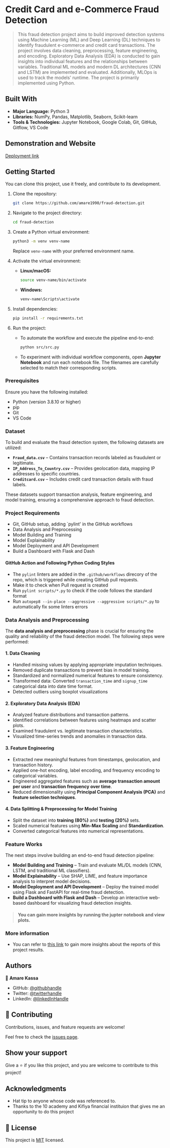 # Credit Card and e-Commerce Fraud Detection

> This fraud detection project aims to build improved detection systems using Machine Learning (ML) and Deep Learning (DL) techniques to identify fraudulent e-commerce and credit card transactions. The project involves data cleaning, preprocessing, feature engineering, and encoding. Exploratory Data Analysis (EDA) is conducted to gain insights into individual features and the relationships between variables. Traditional ML models and modern DL architectures (CNN and LSTM) are implemented and evaluated. Additionally, MLOps is used to track the models' runtime. The project is primarily implemented using Python.

## Built With

- **Major Language:** Python 3
- **Libraries:** NumPy, Pandas, Matplotlib, Seaborn, Scikit-learn
- **Tools & Technologies:** Jupyter Notebook, Google Colab, Git, GitHub, Gitflow, VS Code

## Demonstration and Website

[Deployment link]()

## Getting Started

You can clone this project, use it freely, and contribute to its development.

1. Clone the repository:
   ```bash
   git clone https://github.com/amare1990/fraud-detection.git
   ```
2. Navigate to the project directory:
   ```bash
   cd fraud-detection
   ```
3. Create a Python virtual environment:
   ```bash
   python3 -m venv venv-name
   ```
   Replace `venv-name` with your preferred environment name.

4. Activate the virtual environment:
   - **Linux/macOS:**
     ```bash
     source venv-name/bin/activate
     ```
   - **Windows:**
     ```bash
     venv-name\Scripts\activate
     ```
5. Install dependencies:
   ```bash
   pip install -r requirements.txt
   ```
6. Run the project:
   - To automate the workflow and execute the pipeline end-to-end:
     ```bash
     python src/src.py
     ```
   - To experiment with individual workflow components, open **Jupyter Notebook** and run each notebook file. The filenames are carefully selected to match their corresponding scripts.

### Prerequisites

Ensure you have the following installed:
- Python (version 3.8.10 or higher)
- pip
- Git
- VS Code

### Dataset

To build and evaluate the fraud detection system, the following datasets are utilized:

- **`Fraud_data.csv`** – Contains transaction records labeled as fraudulent or legitimate.
- **`IP_Address_To_Country.csv`** – Provides geolocation data, mapping IP addresses to specific countries.
- **`Creditcard.csv`** – Includes credit card transaction details with fraud labels.

These datasets support transaction analysis, feature engineering, and model training, ensuring a comprehensive approach to fraud detection.

### Project Requirements
- Git, GitHub setup, adding `pylint' in the GitHub workflows
- Data Analysis and Preprocessing
- Model Building and Training
- Model Explainability
- Model Deployment and API Development
- Build a Dashboard with Flask and Dash


#### GitHub Action and Following Python Coding Styles
- The `pylint` linters are added in the `.github/workflows` direcory of the repo, which is triggered while creating GitHub pull requests.
- Make it to check when Pull request is created
- Run `pylint scripts/*.py` to check if the code follows the standard format
- Run `autopep8 --in-place --aggressive --aggressive scripts/*.py` to automatically fix some linters errors


### Data Analysis and Preprocessing

The **data analysis and preprocessing** phase is crucial for ensuring the quality and reliability of the fraud detection model. The following steps were performed:

#### **1. Data Cleaning**
- Handled missing values by applying appropriate imputation techniques.
- Removed duplicate transactions to prevent bias in model training.
- Standardized and normalized numerical features to ensure consistency.
- Transformed data: Converted `transaction_time` and `signup_time` categorical data into date time format.
- Detected outliers using boxplot visualizations

#### **2. Exploratory Data Analysis (EDA)**
- Analyzed feature distributions and transaction patterns.
- Identified correlations between features using heatmaps and scatter plots.
- Examined fraudulent vs. legitimate transaction characteristics.
- Visualized time-series trends and anomalies in transaction data.

#### **3. Feature Engineering**
- Extracted new meaningful features from timestamps, geolocation, and transaction history.
- Applied one-hot encoding, label encoding, and frequency encoding to categorical variables.
- Engineered aggregated features such as **average transaction amount per user** and **transaction frequency over time**.
- Reduced dimensionality using **Principal Component Analysis (PCA)** and **feature selection techniques**.

#### **4. Data Splitting & Preprocessing for Model Training**

- Split the dataset into **training (80%)** and **testing (20%)** sets.
- Scaled numerical features using **Min-Max Scaling** and **Standardization**.
- Converted categorical features into numerical representations.


### Feature Works

The next steps involve building an end-to-end fraud detection pipeline:

- **Model Building and Training** – Train and evaluate ML/DL models (CNN, LSTM, and traditional ML classifiers).
- **Model Explainability** – Use SHAP, LIME, and feature importance analysis to interpret model decisions.
- **Model Deployment and API Development** – Deploy the trained model using Flask and FastAPI for real-time fraud detection.
- **Build a Dashboard with Flask and Dash** – Develop an interactive web-based dashboard for visualizing fraud detection insights.


> #### You can gain more insights by running the jupter notebook and view plots.


### More information
- You can refer to [this link]() to gain more insights about the reports of this project results.

## Authors

👤 **Amare Kassa**

- GitHub: [@githubhandle](https://github.com/amare1990)
- Twitter: [@twitterhandle](https://twitter.com/@amaremek)
- LinkedIn: [@linkedInHandle](https://www.linkedin.com/in/amaremek/)

## 🤝 Contributing

Contributions, issues, and feature requests are welcome!

Feel free to check the [issues page](https://github.com/amare1990/fraud-detection.git/issues).

## Show your support

Give a ⭐️ if you like this project, and you are welcome to contribute to this project!

## Acknowledgments

- Hat tip to anyone whose code was referenced to.
- Thanks to the 10 academy and Kifiya financial instituion that gives me an opportunity to do this project

## 📝 License

This project is [MIT](./LICENSE) licensed.
